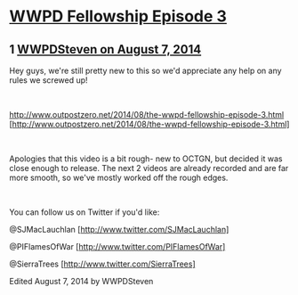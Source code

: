 # [WWPD Fellowship Episode 3](https://community.fantasyflightgames.com/topic/112692-wwpd-fellowship-episode-3/)

## 1 [WWPDSteven on August 7, 2014](https://community.fantasyflightgames.com/topic/112692-wwpd-fellowship-episode-3/?do=findComment&comment=1187386)

Hey guys, we're still pretty new to this so we'd appreciate any help on any rules we screwed up! 

 

http://www.outpostzero.net/2014/08/the-wwpd-fellowship-episode-3.html [http://www.outpostzero.net/2014/08/the-wwpd-fellowship-episode-3.html]

 

Apologies that this video is a bit rough- new to OCTGN, but decided it was close enough to release. The next 2 videos are already recorded and are far more smooth, so we've mostly worked off the rough edges.

 

You can follow us on Twitter if you'd like:

@SJMacLauchlan [http://www.twitter.com/SJMacLauchlan]

@PIFlamesOfWar [http://www.twitter.com/PIFlamesOfWar]

@SierraTrees [http://www.twitter.com/SierraTrees]

Edited August 7, 2014 by WWPDSteven

